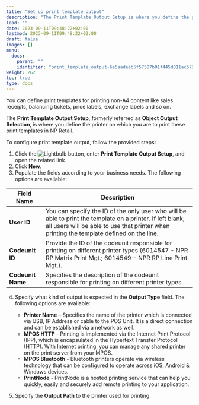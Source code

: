 ```yaml
---
title: "Set up print template output"
description: "The Print Template Output Setup is where you define the printer on which you are to print these Print Templates when using them in NP Retail."
lead: ""
date: 2023-09-11T09:48:22+02:00
lastmod: 2023-09-11T09:48:22+02:00
draft: false
images: []
menu:
  docs:
    parent: ""
    identifier: "print_template_output-6e5aadeab5f57587b01f445d811ac579"
weight: 262
toc: true
type: docs
---
```


You can define print templates for printing non-A4 content like sales receipts, balancing tickets, price labels, exchange labels and so on.

The **Print Template Output Setup**, formerly referred as **Object Output Selection**, is where you define the printer on which you are to print these print templates in NP Retail.

To configure print template output, follow the provided steps:

1. Click the ![Lightbulb](Lightbulb_icon.PNG) button, enter **Print Template Output Setup**, and open the related link.    
2. Click **New**.  
3. Populate the fields according to your business needs. The following options are available:    

| Field Name      | Description |
| ----------- | ----------- |
| **User ID** | You can specify the ID of the only user who will be able to print the template on a printer. If left blank, all users will be able to use that printer when printing the template defined on the line. |
| **Codeunit ID** | Provide the ID of the codeunit responsible for printing on different printer types (6014547 - NPR RP Matrix Print Mgt.; 6014549 - NPR RP Line Print Mgt.). |
| **Codeunit Name** | Specifies the description of the codeunit responsible for printing on different printer types. |

4. Specify what kind of output is expected in the **Output Type** field. The following options are available: 
   - **Printer Name** – Specifies the name of the printer which is connected via USB, IP Address or cable to the POS Unit. It is a direct connection and can be established via a network as well.
   - **MPOS HTTP** - Printing is implemented via the Internet Print Protocol (IPP), which is encapsulated in the Hypertext Transfer Protocol (HTTP). With Internet printing, you can manage any shared printer on the print server from your MPOS.
   - **MPOS Bluetooth** - Bluetooth printers operate via wireless technology that can be configured to operate across iOS, Android & Windows devices.
   - **PrintNode** - PrintNode is a hosted printing service that can help you quickly, easily and securely add remote printing to your application.

5. Specify the **Output Path** to the printer used for printing. 
